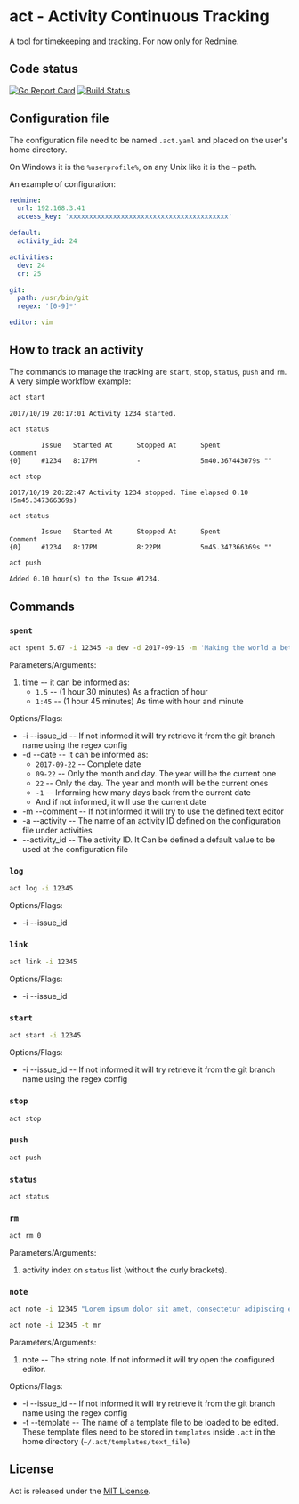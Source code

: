 # act - Activity Continuous Tracking

A tool for timekeeping and tracking. For now only for Redmine.

## Code status

[![Go Report Card](https://goreportcard.com/badge/github.com/gumieri/act)](https://goreportcard.com/report/github.com/gumieri/act) [![Build Status](https://travis-ci.org/gumieri/huexe.svg?branch=master)](https://travis-ci.org/gumieri/huexe)

## Configuration file

The configuration file need to be named `.act.yaml` and placed on the user's home directory.

On Windows it is the `%userprofile%`, on any Unix like it is the `~` path.

An example of configuration:

```yaml
redmine:
  url: 192.168.3.41
  access_key: 'xxxxxxxxxxxxxxxxxxxxxxxxxxxxxxxxxxxxxxxx'

default:
  activity_id: 24

activities:
  dev: 24
  cr: 25

git:
  path: /usr/bin/git
  regex: '[0-9]*'

editor: vim
```

## How to track an activity

The commands to manage the tracking are `start`, `stop`, `status`, `push` and `rm`.
A very simple workflow example:

```bash
act start
```
```
2017/10/19 20:17:01 Activity 1234 started.
```
```bash
act status
```
```
        Issue   Started At      Stopped At      Spent           Comment
{0}     #1234   8:17PM          -               5m40.367443079s ""
```
```bash
act stop
```
```
2017/10/19 20:22:47 Activity 1234 stopped. Time elapsed 0.10 (5m45.347366369s)
```
```bash
act status
```
```
        Issue   Started At      Stopped At      Spent           Comment
{0}     #1234   8:17PM          8:22PM          5m45.347366369s ""
```
```bash
act push
```
```
Added 0.10 hour(s) to the Issue #1234.
```

## Commands

### `spent`
```bash
act spent 5.67 -i 12345 -a dev -d 2017-09-15 -m 'Making the world a better place for humans'
```
Parameters/Arguments:
1. time -- it can be informed as:
    * `1.5` -- (1 hour 30 minutes) As a fraction of hour
    * `1:45` -- (1 hour 45 minutes) As time with hour and minute

Options/Flags:
* -i --issue_id -- If not informed it will try retrieve it from the git branch name using the regex config
* -d --date -- It can be informed as:
    * `2017-09-22` -- Complete date
    * `09-22` -- Only the month and day. The year will be the current one
    * `22` -- Only the day. The year and month will be the current ones
    * `-1` -- Informing how many days back from the current date
    * And if not informed, it will use the current date
* -m --comment -- If not informed it will try to use the defined text editor
* -a --activity -- The name of an activity ID defined on the configuration file under activities
* --activity_id -- The activity ID. It Can be defined a default value to be used at the configuration file

### `log`
```bash
act log -i 12345
```

Options/Flags:
* -i --issue_id

### `link`
```bash
act link -i 12345
```

Options/Flags:
* -i --issue_id

### `start`
```bash
act start -i 12345
```

Options/Flags:
* -i --issue_id -- If not informed it will try retrieve it from the git branch name using the regex config

### `stop`
```bash
act stop
```

### `push`
```bash
act push
```

### `status`
```bash
act status
```

### `rm`
```bash
act rm 0
```

Parameters/Arguments:
1. activity index on `status` list (without the curly brackets).

### `note`
```bash
act note -i 12345 "Lorem ipsum dolor sit amet, consectetur adipiscing elit. Donec varius eu purus in aliquam. Ut pellentesque magna purus, eu imperdiet justo convallis ac."
```

```bash
act note -i 12345 -t mr
```

Parameters/Arguments:
1. note -- The string note. If not informed it will try open the configured editor.

Options/Flags:
* -i --issue_id -- If not informed it will try retrieve it from the git branch name using the regex config
* -t --template -- The name of a template file to be loaded to be edited. These template files need to be stored in `templates` inside `.act` in the home directory (`~/.act/templates/text_file`)

## License

Act is released under the [MIT License](http://www.opensource.org/licenses/MIT).
